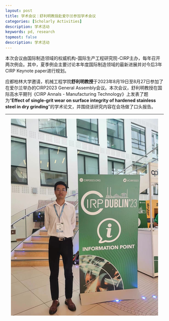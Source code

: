 ```yaml
---
layout: post
title: 学术会议：舒利明教授赴爱尔兰参加学术会议
categories: [Scholarly Activities]
description: 学术活动
keywords: pd, research
topmost: false
description: 学术活动
---
```


本次会议由国际制造领域的权威机构-国际生产工程研究院-CIRP主办，每年召开两次例会。其中，夏季例会主要讨论本年度国际制造领域的最新进展并对今后3年CIRP Keynote paper进行规划。 

 

应都柏林大学邀请，机械工程学院**舒利明教授**于2023年8月19日至8月27日参加了在爱尔兰举办的CIRP2023 General Assembly会议。本次会议，舒利明教授在国际高水平期刊《CIRP Annals - Manufacturing Technology》上发表了题为“**Effect of single-grit wear on surface integrity of hardened stainless steel in dry grinding**”的学术论文，并围绕该研究内容在会场做了口头报告。  

---

<div style="text-align: center;">
  <img src="/images/posts/academic/CIRP2023 General Assembly会议.png" alt="会议图片" >
</div>